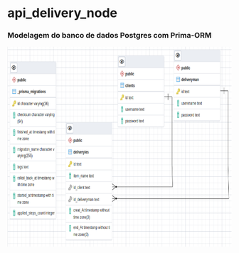 # api_delivery_node
### Modelagem do banco de dados Postgres com Prima-ORM
<kbd><img src="./assets/ORM_Delivery.png" alt="Tablet" width="1000px;" height="450px;"/></kbd> 

